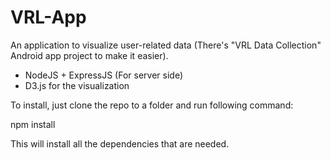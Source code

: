 # VRL-App


An application to visualize user-related data (There's "VRL Data Collection" Android app project to make it easier).
* NodeJS + ExpressJS (For server side)
* D3.js for the visualization


To install, just clone the repo to a folder and run following command:

npm install

This will install all the dependencies that are needed.
